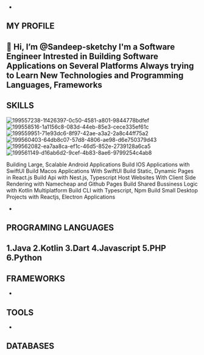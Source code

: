 -
MY PROFILE
-
👋 Hi, I’m @Sandeep-sketchy
**I'm a Software Engineer Intrested in Building Software Applications on Several Platforms**
  Always trying to Learn New Technologies and Programming Languages, Frameworks      
- 
SKILLS
-
 ![199557238-1f426397-0c50-4581-a801-9844778bdfef](https://github.com/Sandeep-sketchy/Sandeep-sketchy/assets/98021262/e830ae51-005e-4cf3-9ec3-eaff1dc3989e)
![199558516-1a1156c8-083d-44eb-85e3-cece335ef61c](https://github.com/Sandeep-sketchy/Sandeep-sketchy/assets/98021262/95bf2662-f57c-4981-af38-ac4af3a1d92f)
![199559951-71e93dc6-8f97-42ae-a3a2-2a8c44ff75a2](https://github.com/Sandeep-sketchy/Sandeep-sketchy/assets/98021262/1af4c55b-f825-47e8-b5bf-96b4d13b3b88)
![199560403-64db8c07-57d8-4806-ae98-d6e750379d43](https://github.com/Sandeep-sketchy/Sandeep-sketchy/assets/98021262/3aab861f-b7b2-4280-8043-6c0f4e8aaf70)
![199562082-ea7aa8ca-ef1c-46d5-852e-2739128a6ca5](https://github.com/Sandeep-sketchy/Sandeep-sketchy/assets/98021262/5aada56b-c77d-4fe9-b7a9-5680979caf83)
![199561149-d16ab6d2-9cef-4b83-8ae6-9799254c4ab8](https://github.com/Sandeep-sketchy/Sandeep-sketchy/assets/98021262/7d7e7dbc-c1a9-427b-876e-3ca8fa61814d)

Building Large, Scalable Android Applications
Build IOS Applications with SwiftUI
Build Macos Applications With SwiftUI
Build Static, Dynamic Pages in React.js
Build Api with Nest.js, Typescript
Host Websites With Client Side Rendering with Namecheap and Github Pages
Build Shared Bussiness Logic with Kotlin Multiplatform
Build CLI with Typescript, Npm
Build Small Desktop Projects with Reactjs, Electron Applications

-
PROGRAMING LANGUAGES
-
1.Java
2.Kotlin
3.Dart
4.Javascript
5.PHP
6.Python
-
FRAMEWORKS
-
-
TOOLS
-
-
DATABASES
-

<!---
Sandeep-sketchy/Sandeep-sketchy is a ✨ special ✨ repository because its `README.md` (this file) appears on your GitHub profile.
You can click the Preview link to take a look at your changes.
--->
